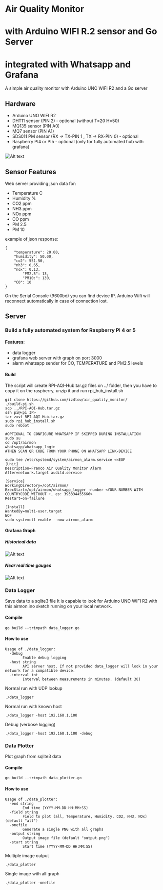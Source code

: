# Air Quality Monitor
# with Arduino WIFI R.2 sensor and Go Server
# integrated with Whatsapp and Grafana
A simple air quality monitor with Arduino UNO WIFI R2 and a Go server

## Hardware
- Arduino UNO WIFI R2
- DHT11 sensor (PIN 2) - optional (without T=20 H=50)
- MQ135 sensor (PIN A0)
- MQ7 sensor (PIN A1) 
- SDS011 PM sensor (RX -> TX-PIN 1 , TX -> RX-PIN 0) - optional
- Raspberry PI4 or PI5 - optional (only for fully automated hub with grafana)

![Alt text](./airmon.png)

## Sensor Features
Web server providing json data for:
- Temperature C
- Humidity %
- CO2 ppm
- NH3 ppm
- NOx ppm
- CO ppm
- PM 2.5
- PM 10

example of json response:
```
{
	"temperature": 20.00,
	"humidity": 50.00,
	"co2": 551.50,
	"nh3": 0.65,
	"nox": 0.13,
        "PM2.5": 13,
        "PM10:": 130,
	"CO": 10
}
```
On the Serial Console (9600bd) you can find device IP.
Arduino Wifi will reconnect automatically in case of connection lost.

## Server
### Build a fully automated system for Raspberry PI 4 or 5
#### Features:
- data logger
- grafana web server with graph on port 3000
- alarm whatsapp sender for CO, TEMPERATURE and PM2.5 levels

#### Build
The script will create RPI-AQI-Hub.tar.gz files on ../ folder, then you have to copy it on the raspberry, unzip it and run rpi_hub_install.sh
```
git clone https://github.com/iz4tow/air_quality_monitor/
./build-pi.sh
scp ../RPI-AQI-Hub.tar.gz
ssh pi@<pi IP>
tar zxvf RPI-AQI-Hub.tar.gz
sudo rpi_hub_install.sh
sudo reboot

#OPTIONAL TO CONFIGURE WHATSAPP IF SKIPPED DURING INSTALLATION
sudo su
cd /opt/airmon
whatsapp/whatsapp_login
#THEN SCAN QR CODE FROM YOUR PHONE ON WHATSAPP LINK-DEVICE 

sudo tee /etc/systemd/system/airmon_alarm.service <<EOF
[Unit]
Description=Franco Air Quality Monitor Alarm
After=network.target auditd.service

[Service]
WorkingDirectory=/opt/airmon/
ExecStart=/opt/airmon/whatsapp_logger -number <YOUR NUMBER WITH COUNTRYCODE WITHOUT +, es: 393334455666>
Restart=on-failure

[Install]
WantedBy=multi-user.target
EOF
sudo systemctl enable --now airmon_alarm
```

#### Grafana Graph
##### Historical data
![Alt text](./img/dashboard1.png)

##### Near real time gauges
![Alt text](./img/dashboard2.png)

### Data Logger
Save data to a sqlite3 file
It is capable to look for Arduino UNO WIFI R2 with this airmon.ino sketch running on your local network.

#### Compile
```
go build --trimpath data_logger.go
```

#### How to use
```
Usage of ./data_logger:
  -debug
    	Enable debug logging
  -host string
    	API server host. If not provided data_logger will look in your network for a compatible device.
  -interval int
    	Interval between measurements in minutes. (default 30)
```
Normal run with UDP lookup
```
./data_logger
```
Normal run with known host
```
./data_logger -host 192.168.1.100
```

Debug (verbose logging)
```
./data_logger -host 192.168.1.100 -debug
```

### Data Plotter
Plot graph from sqlite3 data

#### Compile
```
go build --trimpath data_plotter.go
```

#### How to use
```
Usage of ./data_plotter:
  -end string
    	End time (YYYY-MM-DD HH:MM:SS)
  -field string
    	Field to plot (all, Temperature, Humidity, CO2, NH3, NOx) (default "all")
  -onefile
    	Generate a single PNG with all graphs
  -output string
    	Output image file (default "output.png")
  -start string
    	Start time (YYYY-MM-DD HH:MM:SS)
```

Multiple image output
```
./data_plotter
```

Single image with all graph
```
./data_plotter -onefile
```
